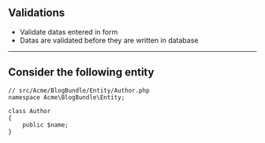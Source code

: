 ## Validations

* Validate datas entered in form
* Datas are validated before they are written in database

---

## Consider the following entity

    // src/Acme/BlogBundle/Entity/Author.php
    namespace Acme\BlogBundle\Entity;
    
    class Author
    {
        public $name;
    }
